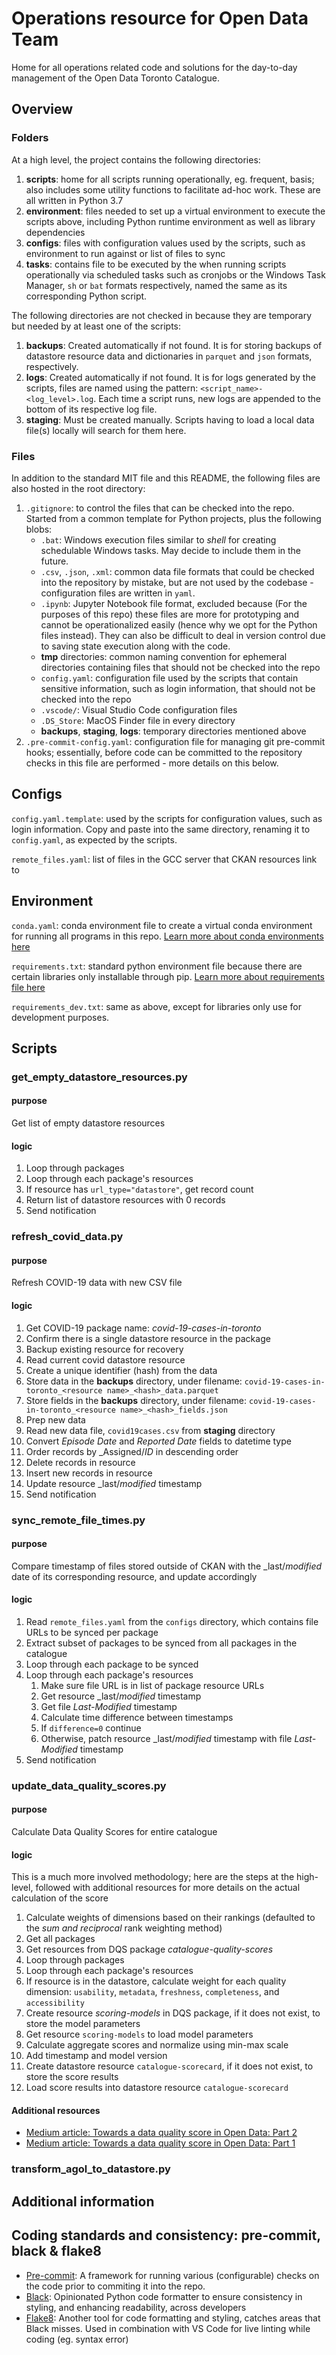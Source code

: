 # Operations resource for Open Data Team

Home for all operations related code and solutions for the day-to-day management of the Open Data Toronto Catalogue.

## Overview

### Folders

At a high level, the project contains the following directories:

1. **scripts**: home for all scripts running operationally, eg. frequent, basis; also includes some utility functions to facilitate ad-hoc work. These are all written in Python 3.7
1. **environment**: files needed to set up a virtual environment to execute the scripts above, including Python runtime environment as well as library dependencies
1. **configs**:  files with configuration values used by the scripts, such as environment to run against or list of files to sync
1. **tasks**:  contains file to be executed by the when running scripts operationally via scheduled tasks such as cronjobs or the Windows Task Manager, `sh` or `bat` formats respectively, named the same as its corresponding Python script.

The following directories are not checked in because they are temporary but needed by at least one of the scripts:

1. **backups**: Created automatically if not found. It is for storing backups of datastore resource data and dictionaries in `parquet` and `json` formats, respectively.
1. **logs**: Created automatically if not found. It is for logs generated by the scripts, files are named using the pattern: `<script_name>-<log_level>.log`. Each time a script runs, new logs are appended to the bottom of its respective log file.
1. **staging**: Must be created manually. Scripts having to load a local data file(s) locally will search for them here.

### Files

In addition to the standard MIT file and this README, the following files are also hosted in the root directory:

1. `.gitignore`: to control the files that can be checked into the repo. Started from a common template for Python projects, plus the following blobs:
   * `.bat`: Windows execution files similar to _shell_ for creating schedulable Windows tasks. May decide to include them in the future.
   * `.csv`, `.json`, `.xml`: common data file formats that could be checked into the repository by mistake, but are not used by the codebase - configuration files are written in `yaml`.
   * `.ipynb`: Jupyter Notebook file format, excluded because (For the purposes of this repo) these files are more for prototyping and cannot be operationalized easily (hence why we opt for the Python files instead). They can also be difficult to deal in version control due to saving state execution along with the code.
   * **tmp** directories: common naming convention for ephemeral directories containing files that should not be checked into the repo
   * `config.yaml`: configuration file used by the scripts that contain sensitive information, such as login information, that should not be checked into the repo
   * `.vscode/`: Visual Studio Code configuration files
   * `.DS_Store`: MacOS Finder file in every directory
   * **backups**, **staging**, **logs**: temporary directories mentioned above
1. `.pre-commit-config.yaml`: configuration file for managing git pre-commit hooks; essentially, before code can be committed to the repository checks in this file are performed - more details on this below.

## Configs

`config.yaml.template`: used by the scripts for configuration values, such as login information. Copy and paste into the same directory, renaming it to `config.yaml`, as expected by the scripts.

`remote_files.yaml`: list of files in the GCC server that CKAN resources link to

## Environment

`conda.yaml`: conda environment file to create a virtual conda environment for running all programs in this repo. [Learn more about conda environments here](https://docs.conda.io/projects/conda/en/latest/user-guide/tasks/manage-environments.html)

`requirements.txt`: standard python environment file  because there are certain libraries only installable through pip. [Learn more about requirements file here](https://blog.usejournal.com/why-and-how-to-make-a-requirements-txt-f329c685181e)

`requirements_dev.txt`: same as above, except for libraries only use for development purposes.

## Scripts

### get_empty_datastore_resources.py

#### purpose

Get list of empty datastore resources

#### logic

1. Loop through packages
1. Loop through each package's resources
1. If resource has `url_type="datastore"`, get record count
1. Return list of datastore resources with 0 records
1. Send notification

### refresh_covid_data.py

#### purpose

Refresh COVID-19 data with new CSV file

#### logic

1. Get COVID-19 package name: _covid-19-cases-in-toronto_
1. Confirm there is a single datastore resource in the package
1. Backup existing resource for recovery 
  1. Read current covid datastore resource
  1. Create a unique identifier (hash) from the data
  1. Store data in the **backups** directory, under filename: `covid-19-cases-in-toronto_<resource name>_<hash>_data.parquet`
  1. Store fields in the **backups** directory, under filename: `covid-19-cases-in-toronto_<resource name>_<hash>_fields.json`
1. Prep new data
  1. Read new data file, `covid19cases.csv` from **staging** directory
  1. Convert _Episode Date_ and _Reported Date_ fields to datetime type
  1. Order records by _Assigned/_ID_ in descending order
1. Delete records in resource
1. Insert new records in resource
1. Update resource _last/_modified_ timestamp
1. Send notification

### sync_remote_file_times.py

#### purpose

Compare timestamp of files stored outside of CKAN with the _last/_modified_ date of its corresponding resource, and update accordingly

#### logic

1. Read `remote_files.yaml` from the `configs` directory, which contains file URLs to be synced per package
1. Extract subset of packages to be synced from all packages in the catalogue
1. Loop through each package to be synced
1. Loop through each package's resources
   1. Make sure file URL is in list of package resource URLs
   1. Get resource _last/_modified_ timestamp
   1. Get file _Last-Modified_ timestamp
   1. Calculate time difference between timestamps
   1. If `difference=0` continue
   1. Otherwise, patch resource _last/_modified_ timestamp with file _Last-Modified_ timestamp
1. Send notification

### update_data_quality_scores.py

#### purpose

Calculate Data Quality Scores for entire catalogue

#### logic

This is a much more involved methodology; here are the steps at the high-level, followed with additional resources for more details on the actual calculation of the score

1. Calculate weights of dimensions based on their rankings (defaulted to the _sum and reciprocal_ rank weighting method)
1. Get all packages
1. Get resources from DQS package _catalogue-quality-scores_
1. Loop through packages
1. Loop through each package's resources
1. If resource is in the datastore, calculate weight for each quality dimension: `usability`, `metadata`, `freshness`, `completeness`, and `accessibility`
1. Create resource _scoring-models_ in DQS package, if it does not exist, to store the model parameters
1. Get resource `scoring-models` to load model parameters
1. Calculate aggregate scores and normalize using min-max scale
1. Add timestamp and model version
1. Create datastore resource `catalogue-scorecard`, if it does not exist, to store the score results
1. Load score results into datastore resource `catalogue-scorecard`


#### Additional resources

* [Medium article: Towards a data quality score in Open Data: Part 2](https://medium.com/open-data-toronto/towards-a-data-quality-score-in-open-data-part-2-3f193eb9e21d)
* [Medium article: Towards a data quality score in Open Data: Part 1](https://medium.com/open-data-toronto/towards-a-data-quality-score-in-open-data-part-1-525e59f729e9)

### transform_agol_to_datastore.py

## Additional information

## Coding standards and consistency: pre-commit, black & flake8

* [Pre-commit](https://pre-commit.com/): A framework for running various (configurable) checks on the code prior to commiting it into the repo. 
* [Black](https://github.com/psf/black): Opinionated Python code formatter to ensure consistency in styling, and enhancing readability, across developers
* [Flake8](https://flake8.pycqa.org/en/latest/): Another tool for code formatting and styling, catches areas that Black misses. Used in combination with VS Code for live linting while coding (eg. syntax error)